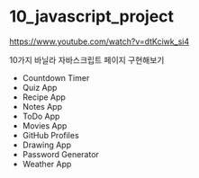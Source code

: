 # 10_javascript_project

https://www.youtube.com/watch?v=dtKciwk_si4

10가지 바닐라 자바스크립트 페이지 구현해보기

- Countdown Timer
- Quiz App
- Recipe App
- Notes App
- ToDo App
- Movies App
- GitHub Profiles
- Drawing App
- Password Generator
- Weather App
